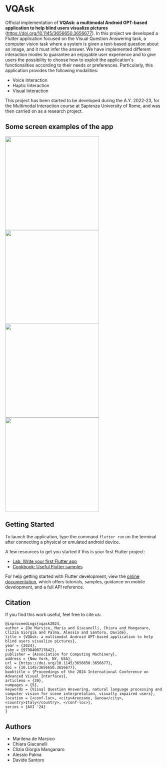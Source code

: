# VQAsk
Official implementation of **VQAsk: a multimodal Android GPT-based application to help blind users visualize pictures** (https://doi.org/10.1145/3656650.3656677).
In this project we developed a Flutter application focused on the Visual Question Answering task, a computer vision task where a system is given a text-based question about an image, and it must infer the answer.
We have implemented different interaction modes to guarantee an enjoyable user experience and to give users the possibility to choose how to exploit the application's functionalities according to their needs or preferences.
Particularly, this application provides the following modalities:
- Voice Interaction
- Haptic Interaction
- Visual Interaction
  
This project has been started to be developed during the A.Y. 2022-23, for the Multimodal Interaction course at Sapienza University of Rome, and was then carried on as a research project.

## Some screen examples of the app
<img src="https://imgur.com/MHqG48J.png" width="300"> <img src="https://imgur.com/KXOK4C6.png" width="300"> <img src="https://imgur.com/zFRPyEd.png" width="300"> <img src="https://imgur.com/Q4nZ9lf.png" width="300">

## Getting Started
To launch the application, type the command ```flutter run``` on the terminal after connecting a physical or emulated android device.

A few resources to get you started if this is your first Flutter project:

- [Lab: Write your first Flutter app](https://docs.flutter.dev/get-started/codelab)
- [Cookbook: Useful Flutter samples](https://docs.flutter.dev/cookbook)

For help getting started with Flutter development, view the
[online documentation](https://docs.flutter.dev/), which offers tutorials,
samples, guidance on mobile development, and a full API reference.

## Citation
If you find this work useful, feel free to cite us:
```
@inproceedings{vqask2024,
author = {De Marsico, Maria and Giacanelli, Chiara and Manganaro, Clizia Giorgia and Palma, Alessio and Santoro, Davide},
title = {VQAsk: a multimodal Android GPT-based application to help blind users visualize pictures},
year = {2024},
isbn = {9798400717642},
publisher = {Association for Computing Machinery},
address = {New York, NY, USA},
url = {https://doi.org/10.1145/3656650.3656677},
doi = {10.1145/3656650.3656677},
booktitle = {Proceedings of the 2024 International Conference on Advanced Visual Interfaces},
articleno = {39},
numpages = {5},
keywords = {Visual Question Answering, natural language processing and computer vision for scene interpretation, visually impaired users},
location = {<conf-loc>, <city>Arenzano, Genoa</city>, <country>Italy</country>, </conf-loc>},
series = {AVI '24}
}
```

## Authors
- Marilena de Marsico
- Chiara Giacanelli
- Clizia Giorgia Manganaro
- Alessio Palma
- Davide Santoro
